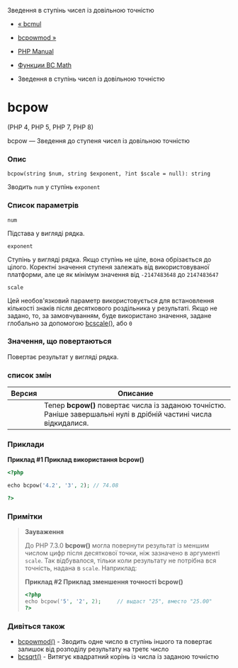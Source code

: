 Зведення в ступінь чисел із довільною точністю

-   [« bcmul](function.bcmul.md)
    
-   [bcpowmod »](function.bcpowmod.md)
    
-   [PHP Manual](index.md)
    
-   [Функции BC Math](ref.bc.md)
    
-   Зведення в ступінь чисел із довільною точністю
    

# bcpow

(PHP 4, PHP 5, PHP 7, PHP 8)

bcpow — Зведення до ступеня чисел із довільною точністю

### Опис

```methodsynopsis
bcpow(string $num, string $exponent, ?int $scale = null): string
```

Зводить `num` у ступінь `exponent`

### Список параметрів

`num`

Підстава у вигляді рядка.

`exponent`

Ступінь у вигляді рядка. Якщо ступінь не ціле, вона обрізається до цілого. Коректні значення ступеня залежать від використовуваної платформи, але це як мінімум значення від `-2147483648` до `2147483647`

`scale`

Цей необов'язковий параметр використовується для встановлення кількості знаків після десяткового роздільника у результаті. Якщо не задано, то, за замовчуванням, буде використано значення, задане глобально за допомогою [bcscale()](function.bcscale.md), або `0`

### Значення, що повертаються

Повертає результат у вигляді рядка.

### список змін

| Версия | Описание                                                                                                           |
|--------|--------------------------------------------------------------------------------------------------------------------|
|        | Тепер **bcpow()** повертає числа із заданою точністю. Раніше завершальні нулі в дрібній частині числа відкидалися. |

### Приклади

**Приклад #1 Приклад використання **bcpow()****

```php
<?php

echo bcpow('4.2', '3', 2); // 74.08

?>
```

### Примітки

> **Зауваження**
> 
> До PHP 7.3.0 **bcpow()** могла повернути результат із меншим числом цифр після десяткової точки, ніж зазначено в аргументі `scale`. Так відбувалося, тільки коли результату не потрібна вся точність, надана в `scale`. Наприклад:
> 
> **Приклад #2 Приклад зменшення точності **bcpow()****
> 
> ```php
> <?php
> echo bcpow('5', '2', 2);     // выдаст "25", вместо "25.00"
> ?>
> ```

### Дивіться також

-   [bcpowmod()](function.bcpowmod.md) - Зводить одне число в ступінь іншого та повертає залишок від розподілу результату на третє число
-   [bcsqrt()](function.bcsqrt.md) - Витягує квадратний корінь із числа із заданою точністю
